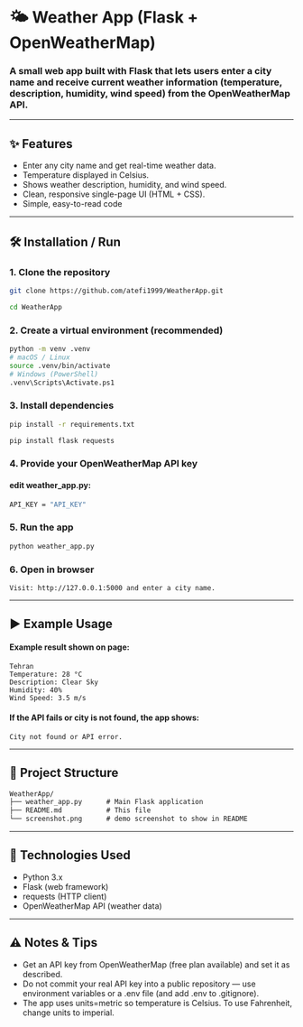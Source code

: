 # 🌤 Weather App (Flask + OpenWeatherMap)

### A small web app built with Flask that lets users enter a city name and receive current weather information (temperature, description, humidity, wind speed) from the OpenWeatherMap API.


---

## ✨ Features

- Enter any city name and get real-time weather data.
- Temperature displayed in Celsius.
- Shows weather description, humidity, and wind speed.
- Clean, responsive single-page UI (HTML + CSS).
- Simple, easy-to-read code

---

## 🛠 Installation / Run

### 1. Clone the repository

```bash
git clone https://github.com/atefi1999/WeatherApp.git

cd WeatherApp
```

### 2. Create a virtual environment (recommended)

```bash
python -m venv .venv
# macOS / Linux
source .venv/bin/activate
# Windows (PowerShell)
.venv\Scripts\Activate.ps1
```

### 3. Install dependencies

```bash
pip install -r requirements.txt

pip install flask requests
```

### 4. Provide your OpenWeatherMap API key
#### edit weather_app.py:

```bash
API_KEY = "API_KEY"
```

### 5. Run the app

```bash
python weather_app.py
```

### 6. Open in browser

```backtick
Visit: http://127.0.0.1:5000 and enter a city name.
```

---

## ▶️ Example Usage

#### Example result shown on page:

```backtick
Tehran
Temperature: 28 °C
Description: Clear Sky
Humidity: 40%
Wind Speed: 3.5 m/s
```

#### If the API fails or city is not found, the app shows:

```backtick
City not found or API error.
```

---

## 📂 Project Structure

```markdown
WeatherApp/
├── weather_app.py      # Main Flask application
├── README.md           # This file
└── screenshot.png      # demo screenshot to show in README
```

---

## 🧰 Technologies Used

- Python 3.x
- Flask (web framework)
- requests (HTTP client)
- OpenWeatherMap API (weather data)

---

## ⚠️ Notes & Tips

- Get an API key from OpenWeatherMap (free plan available) and set it as described.
- Do not commit your real API key into a public repository — use environment variables or a .env file (and add .env to .gitignore).
- The app uses units=metric so temperature is Celsius. To use Fahrenheit, change units to imperial.
